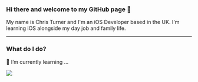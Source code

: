 ### Hi there and welcome to my GitHub page 👋

My name is Chris Turner and I'm an iOS Developer based in the UK.  I'm learning iOS alongside my day job and family life.

---

### What do I do?

🌱 I’m currently learning ...

<img src="https://img.shields.io/badge/Swift-F05138?logo=swift&logoColor=white&style=for-the-badge" />

<!--
**ScratchChris/ScratchChris** is a ✨ _special_ ✨ repository because its `README.md` (this file) appears on your GitHub profile.

Here are some ideas to get you started:

- 🔭 I’m currently working on ...
- 🌱 I’m currently learning ...
- 👯 I’m looking to collaborate on ...
- 🤔 I’m looking for help with ...
- 💬 Ask me about ...
- 📫 How to reach me: ...
- 😄 Pronouns: ...
- ⚡ Fun fact: ...
-->
